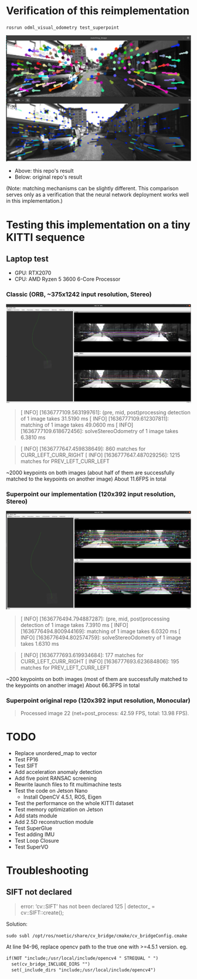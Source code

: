 # Verification of this reimplementation

`rosrun odml_visual_odometry test_superpoint`

![reimplementation_vs_origin_result](figures/reimplementation_vs_origin_result.png)

- Above: this repo's result
- Below: original repo's result

(Note: matching mechanisms can be slightly different. This comparison serves only as a verification that the neural network deployment works well in this implementation.)

# Testing this implementation on a tiny KITTI sequence


## Laptop test

- GPU: RTX2070
- CPU: AMD Ryzen 5 3600 6-Core Processor

### Classic (ORB, ~375x1242 input resolution, Stereo)

![ORB_visual_odometry_2011_09_26_seq05](figures/ORB_visual_odometry_2011_09_26_seq05.png)

> [ INFO] [1636777109.563199761]: (pre, mid, post)processing detection of 1 image takes 31.5190 ms
> [ INFO] [1636777109.612307811]: matching of 1 image takes 49.0600 ms
> [ INFO] [1636777109.618672456]: solveStereoOdometry of 1 image takes 6.3810 ms

> [ INFO] [1636777647.459838649]: 860 matches for CURR_LEFT_CURR_RIGHT
> [ INFO] [1636777647.487029256]: 1215 matches for PREV_LEFT_CURR_LEFT

~2000 keypoints on both images (about half of them are successfully matched to the keypoints on another image)
About 11.6FPS in total

### Superpoint our implementation (120x392 input resolution, Stereo)

![superpoint_visual_odometry_2011_09_26_seq05](figures/superpoint_visual_odometry_2011_09_26_seq05.png)

> [ INFO] [1636776494.794887287]: (pre, mid, post)processing detection of 1 image takes 7.3910 ms
> [ INFO] [1636776494.800944169]: matching of 1 image takes 6.0320 ms
> [ INFO] [1636776494.802574759]: solveStereoOdometry of 1 image takes 1.6310 ms

> [ INFO] [1636777693.619934684]: 177 matches for CURR_LEFT_CURR_RIGHT
> [ INFO] [1636777693.623684806]: 195 matches for PREV_LEFT_CURR_LEFT

~200 keypoints on both images (most of them are successfully matched to the keypoints on another image)
About 66.3FPS in total

### Superpoint original repo (120x392 input resolution, Monocular)

> Processed image 22 (net+post_process: 42.59 FPS, total: 13.98 FPS).

# TODO 

- Replace unordered_map to vector<int>
- Test FP16
- Test SIFT
- Add acceleration anomaly detection
- Add five point RANSAC screening
- Rewrite launch files to fit multimachine tests
- Test the code on Jetson Nano
    - Install OpenCV 4.5.1, ROS, Eigen
- Test the performance on the whole KITTI dataset
- Test memory optimization on Jetson
- Add stats module
- Add 2.5D reconstruction module
- Test SuperGlue
- Test adding IMU
- Test Loop Closure
- Test SuperVO

# Troubleshooting

## SIFT not declared
> error: ‘cv::SIFT’ has not been declared
>  125 |     detector_ = cv::SIFT::create();

Solution:

`sudo subl /opt/ros/noetic/share/cv_bridge/cmake/cv_bridgeConfig.cmake`

At line 94-96, replace opencv path to the true one with >=4.5.1 version. eg. 

```
if(NOT "include;/usr/local/include/opencv4 " STREQUAL " ")
  set(cv_bridge_INCLUDE_DIRS "")
  set(_include_dirs "include;/usr/local/include/opencv4")
```